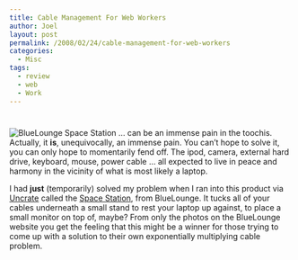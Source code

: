 ```yaml
---
title: Cable Management For Web Workers
author: Joel
layout: post
permalink: /2008/02/24/cable-management-for-web-workers
categories:
  - Misc
tags:
  - review
  - web
  - Work
---
```

# 

![BlueLounge Space Station][1] … can be an immense pain in the toochis. Actually, it **is**, unequivocally, an immense pain. You can’t hope to solve it, you can only hope to momentarily fend off. The ipod, camera, external hard drive, keyboard, mouse, power cable … all expected to live in peace and harmony in the vicinity of what is most likely a laptop.

 [1]: http://www.joeloliveira.com/wp-content/uploads/2008/02/bl_spacestation_str18.jpg

I had **just** (temporarily) solved my problem when I ran into this product via [Uncrate][2] called the [Space Station][3], from BlueLounge. It tucks all of your cables underneath a small stand to rest your laptop up against, to place a small monitor on top of, maybe? From only the photos on the BlueLounge website you get the feeling that this might be a winner for those trying to come up with a solution to their own exponentially multiplying cable problem.

 [2]: http://www.uncrate.com/men/gear/computer-peripherals/bluelounge-spacestation/
 [3]: http://www.bluelounge.com/spacestation.php
